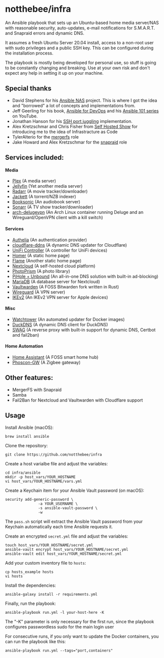 # notthebee/infra

An Ansible playbook that sets up an Ubuntu-based home media server/NAS with reasonable security, auto-updates, e-mail notifications for S.M.A.R.T. and Snapraid errors and dynamic DNS. 

It assumes a fresh Ubuntu Server 20.04 install, access to a non-root user with sudo privileges and a public SSH key. This can be configured during the installation process.

The playbook is mostly being developed for personal use, so stuff is going to be constantly changing and breaking. Use at your own risk and don't expect any help in setting it up on your machine.

## Special thanks
* David Stephens for his [Ansible NAS](https://github.com/davestephens/ansible-nas) project. This is where I got the idea and "borrowed" a lot of concepts and implementations from.
* Jeff Geerling for his book, [Ansible for DevOps](https://www.ansiblefordevops.com/) and his [Ansible 101 series](https://www.youtube.com/watch?v=goclfp6a2IQ&list=PL2_OBreMn7FqZkvMYt6ATmgC0KAGGJNAN) on YouTube.
* Jonathan Hanson for his [SSH port juggling](https://gist.github.com/triplepoint/1ad6c6060c0f12112403d98180bcf0b4) implementation.
* Alex Kretzschmar and Chris Fisher from [Self Hosted Show](https://selfhosted.show/) for introducing me to the idea of Infrastracture as Code
* TylerAlterio for the [mergerfs](https://github.com/tyalt1/mediaserver/tree/master/roles/mergerfs) role
* Jake Howard and Alex Kretzschmar for the [snapraid](https://github.com/RealOrangeOne/ansible-role-snapraid/commits?author=IronicBadger) role

## Services included:
#### Media
* [Plex](https://hub.docker.com/r/linuxserver/plex) (A media server)
* [Jellyfin](https://hub.docker.com/r/linuxserver/jellyfin) (Yet another media server)
* [Radarr](https://hub.docker.com/r/linuxserver/radarr) (A movie tracker/downloader)
* [Jackett](https://hub.docker.com/r/linuxserver/jackett) (A torrent/NZB indexer)
* [Booksonic](https://hub.docker.com/r/linuxserver/booksonic) (An audiobook server)
* [Sonarr](https://hub.docker.com/r/linuxserver/sonarr) (A TV show tracker/downloader)
* [arch-delugevpn](https://hub.docker.com/r/binhex/arch-delugevpn) (An Arch Linux container running Deluge and an Wireguard/OpenVPN client with a kill switch)

#### Services
* [Authelia](https://hub.docker.com/r/authelia/authelia) (An authentication provider)
* [cloudflare-ddns](https://hub.docker.com/r/oznu/cloudflare-ddns) (A dynamic DNS updater for Cloudflare)
* [UniFi Controller](https://hub.docker.com/r/linuxserver/unifi-controller) (A controller for UniFi devices)
* [Homer](https://hub.docker.com/r/b4bz/homer) (A static home page)
* [Flame](https://github.com/pawelmalak/flame) (Another static home page)
* [Nextcloud](https://hub.docker.com/r/linuxserver/nextcloud) (A self-hosted cloud platform)
* [PhotoPrism](https://hub.docker.com/r/linuxserver/photoprism) (A photo library)
* [PiHole + Unbound](https://github.com/chriscrowe/docker-pihole-unbound) (An all-in-one DNS solution with built-in ad-blocking)
* [MariaDB](https://hub.docker.com/r/linuxserver/mariadb) (A database server for Nextcloud)
* [Vaultwarden](https://hub.docker.com/r/vaultwarden/server) (A FOSS Bitwarden fork written in Rust)
* [Wireguard](https://hub.docker.com/r/linuxserver/wireguard) (A VPN server)
* [IKEv2](https://hub.docker.com/r/notthebee/ikev2) (An IKEv2 VPN server for Apple devices)

#### Misc
* [Watchtower](https://hub.docker.com/r/containrrr/watchtower) (An automated updater for Docker images)
* [DuckDNS](https://hub.docker.com/r/linuxserver/duckdns/) (A dynamic DNS client for DuckDNS)
* [SWAG](https://hub.docker.com/r/linuxserver/swag) (A reverse proxy with built-in support for dynamic DNS, Certbot and fail2ban)

#### Home Automation
* [Home Assistant](https://hub.docker.com/r/homeassistant/home-assistant) (A FOSS smart home hub)
* [Phoscon-GW](https://hub.docker.com/r/marthoc/deconz) (A Zigbee gateway)

## Other features:
* MergerFS with Snapraid
* Samba
* Fail2Ban for Nextcloud and Vaultwarden with Cloudflare support

## Usage
Install Ansible (macOS):
```
brew install ansible
```

Clone the repository:
```
git clone https://github.com/notthebee/infra
```

Create a host varialbe file and adjust the variables:
```
cd infra/ansible
mkdir -p host_vars/YOUR_HOSTNAME
vi host_vars/YOUR_HOSTNAME/vars.yml
```

Create a Keychain item for your Ansible Vault password (on macOS):
```
security add-generic-password \
               -a YOUR_USERNAME \
               -s ansible-vault-password \
               -w
```

The `pass.sh` script will extract the Ansible Vault password from your Keychain automatically each time Ansible requests it.

Create an encrypted `secret.yml` file and adjust the variables:
```
touch host_vars/YOUR_HOSTNAME/secret.yml
ansible-vault encrypt host_vars/YOUR_HOSTNAME/secret.yml
ansible-vault edit host_vars/YOUR_HOSTNAME/secret.yml
```

Add your custom inventory file to `hosts`:
```
cp hosts_example hosts
vi hosts
```

Install the dependencies:
```
ansible-galaxy install -r requirements.yml
```

Finally, run the playbook:
```
ansible-playbook run.yml -l your-host-here -K
```
The "-K" parameter is only necessary for the first run, since the playbook configures passwordless sudo for the main login user

For consecutive runs, if you only want to update the Docker containers, you can run the playbook like this:
```
ansible-playbook run.yml --tags="port,containers"
```


